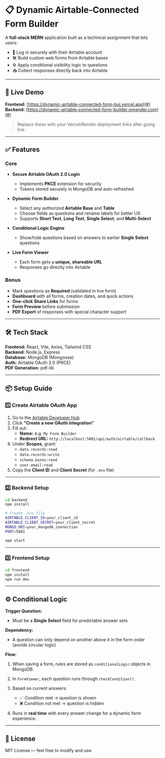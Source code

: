 # 📋 Dynamic Airtable-Connected Form Builder

A **full-stack MERN** application built as a technical assignment that lets users:

- 🔐 Log in securely with their Airtable account
- 🛠 Build custom web forms from Airtable bases
- ⚙️ Apply conditional visibility logic to questions
- 📥 Collect responses directly back into Airtable

---

## 🚀 Live Demo
**Frontend:** [https://dynamic-airtable-connected-form-bui.vercel.app](#)  
**Backend:** [https://dynamic-airtable-connected-form-builder.onrender.com](#)  

> Replace these with your Vercel/Render deployment links after going live.

---

## ✅ Features

### Core
- **Secure Airtable OAuth 2.0 Login**  
  - Implements **PKCE** extension for security  
  - Tokens stored securely in MongoDB and auto-refreshed  

- **Dynamic Form Builder**  
  - Select any authorized **Airtable Base** and **Table**  
  - Choose fields as questions and rename labels for better UX  
  - Supports **Short Text**, **Long Text**, **Single Select**, and **Multi-Select**  

- **Conditional Logic Engine**  
  - Show/hide questions based on answers to earlier **Single Select** questions  

- **Live Form Viewer**  
  - Each form gets a **unique, shareable URL**  
  - Responses go directly into Airtable  

### Bonus
- Mark questions as **Required** (validated in live form)  
- **Dashboard** with all forms, creation dates, and quick actions  
- **One-click Share Links** for forms  
- **Form Preview** before submission  
- **PDF Export** of responses with special character support  

---

## 🛠 Tech Stack

**Frontend:** React, Vite, Axios, Tailwind CSS  
**Backend:** Node.js, Express  
**Database:** MongoDB (Mongoose)  
**Auth:** Airtable OAuth 2.0 (PKCE)  
**PDF Generation:** pdf-lib  

---

## 📦 Setup Guide

### 1️⃣ Create Airtable OAuth App
1. Go to the [Airtable Developer Hub](https://airtable.com/developers)  
2. Click **"Create a new OAuth integration"**  
3. Fill out:
   - **Name:** e.g. `My Form Builder`
   - **Redirect URL:** `http://localhost:5001/api/auth/airtable/callback`
4. Under **Scopes**, grant:
   - `data.records:read`
   - `data.records:write`
   - `schema.bases:read`
   - `user.email:read`
5. Copy the **Client ID** and **Client Secret** (for `.env` file)

---

### 2️⃣ Backend Setup
```bash
cd backend
npm install

# Create .env file
AIRTABLE_CLIENT_ID=your_client_id
AIRTABLE_CLIENT_SECRET=your_client_secret
MONGO_URI=your_mongodb_connection
PORT=5001

npm start
````

---

### 3️⃣ Frontend Setup

```bash
cd frontend
npm install
npm run dev
```

---

## ⚙️ Conditional Logic

**Trigger Question:**

* Must be a **Single Select** field for predictable answer sets

**Dependency:**

* A question can only depend on another above it in the form order (avoids circular logic)

**Flow:**

1. When saving a form, rules are stored as `conditionalLogic` objects in MongoDB.
2. In `FormViewer`, each question runs through `checkCondition()`.
3. Based on current answers:

   * ✅ Condition met → question is shown
   * ❌ Condition not met → question is hidden
4. Runs in **real time** with every answer change for a dynamic form experience.

---

## 📜 License

MIT License — feel free to modify and use.

